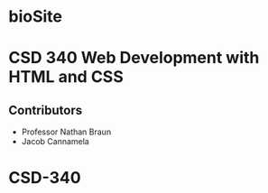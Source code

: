 # bioSite
# CSD 340 Web Development with HTML and CSS
## Contributors
* Professor Nathan Braun
* Jacob Cannamela
# CSD-340
